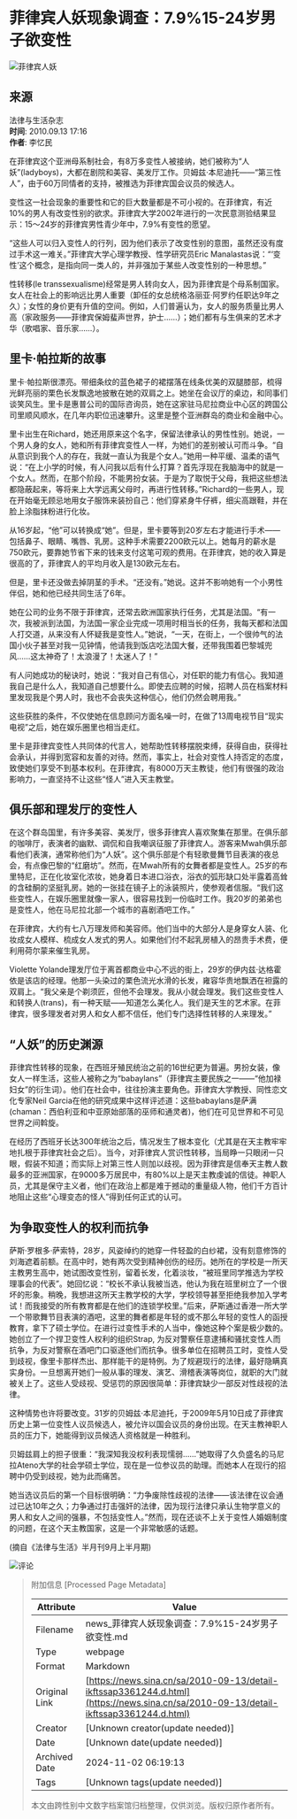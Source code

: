 # 菲律宾人妖现象调查：7.9%15-24岁男子欲变性

![菲律宾人妖](//tvax1.sinaimg.cn/crop.0.0.996.996.180/4fd09a69ly8gdi0xpgl0pj20ro0rowfa.jpg)

## 来源
法律与生活杂志  
**时间**: 2010.09.13 17:16  
**作者**: 李忆民

在菲律宾这个亚洲母系制社会，有8万多变性人被接纳，她们被称为“人妖”(ladyboys)，大都在剧院和美容、美发厅工作。贝姆兹·本尼迪托——“第三性人”，由于60万同情者的支持，被推选为菲律宾国会议员的候选人。

变性这一社会现象的重要性和它的巨大数量都是不可小视的。在菲律宾，有近10%的男人有改变性别的欲求。菲律宾大学2002年进行的一次民意测验结果显示：15～24岁的菲律宾男性青少年中，7.9%有变性的愿望。

“这些人可以归入变性人的行列，因为他们表示了改变性别的意图，虽然还没有度过手术这一难关。”菲律宾大学心理学教授、性学研究员Eric Manalastas说：“‘变性’这个概念，是指向同一类人的，并非强加于某些人改变性别的一种思想。”

性转移(le transsexualisme)经常是男人转向女人，因为菲律宾是个母系制国家。女人在社会上的影响远比男人重要（卸任的女总统格洛丽亚·阿罗约任职达9年之久）；女性的身价更有升值的空间。例如，人们普遍认为，女人的服务质量比男人高（家政服务——菲律宾保姆蜚声世界，护士……）；她们都有与生俱来的艺术才华（歌唱家、音乐家……）。

## 里卡·帕拉斯的故事

里卡·帕拉斯很漂亮。带细条纹的蓝色裙子的裙摆落在线条优美的双腿膝部，梳得光鲜亮丽的栗色长发飘逸地披散在她的双肩之上。她坐在会议厅的桌边，和同事们谈笑风生。里卡是惠普公司的国际咨询员，她在这家驻马尼拉商业中心区的跨国公司里顺风顺水，在几年内职位迅速攀升。这里是整个亚洲群岛的商业和金融中心。

里卡出生在Richard，她还用原来这个名字，保留法律承认的男性性别。她说，一个男人身的女人，她和所有菲律宾变性人一样，为她们的差别被认可而斗争。“自从意识到我个人的存在，我就一直认为我是个女人。”她用一种平缓、温柔的语气说：“在上小学的时候，有人问我以后有什么打算？首先浮现在我脑海中的就是一个女人。然而，在那个阶段，不能男扮女装。于是为了取悦于父母，我把这些想法都隐蔽起来，等将来上大学远离父母时，再进行性转移。”Richard的一些男人，现在开始毫无顾忌地用女子服饰来装扮自己：他们穿紧身牛仔裤，细尖高跟鞋，并在脸上涂脂抹粉进行化妆。

从16岁起，“他”可以转换成“她”。但是，里卡要等到20岁左右才能进行手术——包括鼻子、眼睛、嘴唇、乳房。这种手术需要2200欧元以上。她每月的薪水是750欧元，要靠她节省下来的钱来支付这笔可观的费用。在菲律宾，她的收入算是很高的了，菲律宾人的平均月收入是130欧元左右。

但是，里卡还没做去掉阴茎的手术。“还没有。”她说。这并不影响她有一个小男性伴侣，她和他已经共同生活了6年。

她在公司的业务不限于菲律宾，还常去欧洲国家执行任务，尤其是法国。“有一次，我被派到法国，为法国一家企业完成一项用时相当长的任务，我每天都和法国人打交道，从来没有人怀疑我是变性人。”她说，“一天，在街上，一个很帅气的法国小伙子甚至对我一见钟情，他请我到饭店吃法国大餐，还带我围着巴黎城兜风……这太神奇了！太浪漫了！太迷人了！”

有人问她成功的秘诀时，她说：“我对自己有信心，对任职的能力有信心。我知道我自己是什么人，我知道自己想要什么。即使去应聘的时候，招聘人员在档案材料里发现我是个男人时，我也不会丧失这种信心，他们仍然会聘用我。”

这些获胜的条件，不仅使她在信息顾问方面名噪一时，在做了13周电视节目“现实电视”之后，她在娱乐圈里也相当走红。

里卡是菲律宾变性人共同体的代言人，她帮助性转移摆脱束缚，获得自由，获得社会承认，并得到宽容和友善的对待。然而，事实上，社会对变性人持否定的态度，致使她们享受不到基本权利。在菲律宾，有8000万天主教徒，他们有很强的政治影响力，一直坚持不让这些“怪人”进入天主教堂。

## 俱乐部和理发厅的变性人

在这个群岛国里，有许多美容、美发厅，很多菲律宾人喜欢聚集在那里。在俱乐部的咖啡厅，表演者的幽默、调侃和自我嘲讽征服了菲律宾人。游客来Mwah俱乐部看他们表演，通常称他们为“人妖”。这个俱乐部是个有轻歌曼舞节目表演的夜总会，有点像巴黎的“红磨坊”。然而，在Mwah所有的女舞者都是变性人。25岁的布里特尼，正在化妆室化浓妆，她身着日本进口浴衣，浴衣的弧形缺口处半露着高耸的含硅酮的坚挺乳房。她的一张挂在镜子上的泳装照片，使参观者信服。“我们这些变性人，在娱乐圈里就像一家人，很容易找到一份临时工作。我20岁的弟弟也是变性人，他在马尼拉北部一个城市的喜剧酒吧工作。”

在菲律宾，大约有七八万理发师和美容师。他们当中的大部分人是身穿女人装、化妆成女人模样、梳成女人发式的男人。如果他们付不起乳房植入的昂贵手术费，便利用荷尔蒙来催生乳房。

Violette Yolande理发厅位于离首都商业中心不远的街上，29岁的伊内兹·达格霍依是该店的经理。他那一头染过的栗色流光水滑的长发，雍容华贵地飘洒在袒露的双肩上。“我父亲是个剃须匠，但他不会理发。我从小就会理发。我们这些变性人和转换人(trans)，有一种天赋——知道怎么美化人。我们是天生的艺术家。在菲律宾，很多理发者对男人和女人都不信任，他们专门选择性转移的人来理发。”

## “人妖”的历史渊源

菲律宾性转移的现象，在西班牙殖民统治之前的16世纪更为普遍。男扮女装，像女人一样生活，这些人被称之为“babaylans”（菲律宾主要民族之一——“他加禄妇女”的衍生词）。他们在社会中，往往扮演主要角色。菲律宾大学教授、同性恋文化专家Neil Garcia在他的研究成果中这样评述道：这些babaylans是萨满(chaman：西伯利亚和中亚原始部落的巫师和通灵者)，他们在可见世界和不可见世界之间斡旋。

在经历了西班牙长达300年统治之后，情况发生了根本变化（尤其是在天主教牢牢地扎根于菲律宾社会之后）。当今，对菲律宾人赏识性转移，当局睁一只眼闭一只眼，假装不知道；而实际上对第三性人则加以歧视。因为菲律宾是信奉天主教人数最多的亚洲国家，在9000多万居民中，有80%以上是天主教虔诚的信徒。神职人员，尤其是保守主义者，他们在政治上都是难于撼动的重量级人物，他们千方百计地阻止这些“心理变态的怪人”得到任何正式的认可。

## 为争取变性人的权利而抗争

萨斯·罗根多·萨索特，28岁，风姿绰约的她穿一件轻盈的白纱裙，没有刻意修饰的刘海遮着前额。在高中时，她有两次受到精神创伤的经历。她所在的学校是一所天主教男生高中，她试图改变性别，留着长发，化着淡妆，“被班里同学推选为学校理事会的代表”。她回忆说：“校长不承认我被当选，他认为我在班里树立了一个很坏的形象。稍晚，我想进这所天主教学校的大学，学校领导甚至拒绝我参加入学考试！而我接受的所有教育都是在他们的连锁学校里。”后来，萨斯通过香港一所大学一个带歌舞节目表演的酒吧，这里的舞者都是年轻的或不那么年轻的变性人的函授教育，拿下了硕士学位。在进行过变性手术的人当中，像她这种个案是极少数的。她创立了一个捍卫变性人权利的组织Strap, 为反对警察任意逮捕和骚扰变性人而抗争，为反对警察在酒吧门口驱逐他们而抗争。很多单位在招聘员工时，变性人受到歧视，像里卡那样杰出、那样能干的是特例。为了规避现行的法律，最好隐瞒真实身份。一旦想离开她们一般从事的理发、演艺、滑稽表演等岗位，就职的大门就被关上了。这些人受歧视、受惩罚的原因很简单：菲律宾缺少一部反对性歧视的法律。

这种情势也许将要改变。31岁的贝姆兹·本尼迪托，于2009年5月10日成了菲律宾历史上第一位变性人议员候选人，被允许以国会议员的身份出现。在天主教神职人员的压力下，她能得到议员候选人资格就是一种胜利。

贝姆兹肩上的担子很重：“我深知我没权利表现懦弱……”她取得了久负盛名的马尼拉Ateno大学的社会学硕士学位，现在是一位参议员的助理。而她本人在现行的招聘中仍受到歧视，她为此而痛苦。

她当选议员后的第一个目标很明确：“力争废除性歧视的法律——该法律在议会通过已达10年之久；力争通过打击强奸的法律，因为现行法律只承认生物学意义的男人和女人之间的强暴，不包括变性人。”然而，现在还谈不上关于变性人婚姻制度的问题，在这个天主教国家，这是一个非常敏感的话题。

(摘自《法律与生活》半月刊9月上半月期)

![评论](//n.sinaimg.cn/default/2fb77759/20151125/320X320.png)

> 附加信息 [Processed Page Metadata]
>
> | Attribute       | Value                                  |
> |-----------------|----------------------------------------|
> | Filename        | news_菲律宾人妖现象调查：7.9%15-24岁男子欲变性.md                             |
> | Type            | webpage                                 |
> | Format          | Markdown                               |
> | Original Link   | [https://news.sina.cn/sa/2010-09-13/detail-ikftssap3361244.d.html](https://news.sina.cn/sa/2010-09-13/detail-ikftssap3361244.d.html)                       |
> | Creator         | [Unknown creator(update needed)]                              |
> | Date            | [Unknown date(update needed)]                                 |
> | Archived Date   | 2024-11-02 06:19:13                             |
> | Tags            | [Unknown tags(update needed)]                                 |
>
> 本文由跨性别中文数字档案馆归档整理，仅供浏览。版权归原作者所有。
>
